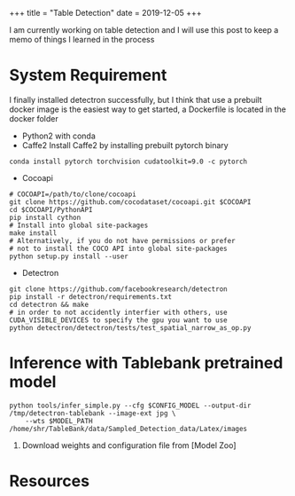 +++
title = "Table Detection"
date =  2019-12-05
+++

I am currently working on table detection and I will use this post to keep a memo of things I learned
in the process
# System Requirement
I finally installed detectron successfully, but I think that use a prebuilt docker image is the easiest way to get started, a Dockerfile is located in the docker folder
* Python2 with conda
* Caffe2
Install Caffe2 by installing prebuilt pytorch binary

```
conda install pytorch torchvision cudatoolkit=9.0 -c pytorch

```
* Cocoapi

```
# COCOAPI=/path/to/clone/cocoapi
git clone https://github.com/cocodataset/cocoapi.git $COCOAPI
cd $COCOAPI/PythonAPI
pip install cython
# Install into global site-packages
make install
# Alternatively, if you do not have permissions or prefer
# not to install the COCO API into global site-packages
python setup.py install --user

```
* Detectron
```
git clone https://github.com/facebookresearch/detectron
pip install -r detectron/requirements.txt
cd detectron && make
# in order to not accidently interfier with others, use CUDA_VISIBLE_DEVICES to specify the gpu you want to use
python detectron/detectron/tests/test_spatial_narrow_as_op.py
```

# Inference with Tablebank pretrained model
```
python tools/infer_simple.py --cfg $CONFIG_MODEL --output-dir /tmp/detectron-tablebank --image-ext jpg \
    --wts $MODEL_PATH /home/shr/TableBank/data/Sampled_Detection_data/Latex/images
```

1. Download weights and configuration file from [Model Zoo]
# Resources
